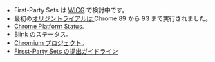- First-Party Sets は [WICG](https://github.com/WICG/first-party-sets/issues) で検討中です。
- 最初の[オリジントライアルは ](https://web.dev/origin-trials/)Chrome 89 から 93 まで実行されました。
- [Chrome Platform Status](https://chromestatus.com/feature/5640066519007232).
- [Blink のステータス](https://groups.google.com/a/chromium.org/g/blink-dev/search?q=first-party%20sets)。
- [Chromium プロジェクト](https://www.chromium.org/updates/first-party-sets)。
- [Firsst-Party Sets の提出ガイドライン](https://github.com/GoogleChrome/first-party-sets/blob/main/FPS-Submission_Guidelines.md)
